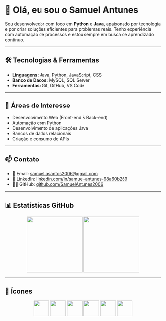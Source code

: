 # 👋 Olá, eu sou o Samuel Antunes

Sou desenvolvedor com foco em **Python** e **Java**, apaixonado por tecnologia e por criar soluções eficientes para problemas reais. Tenho experiência com automação de processos e estou sempre em busca de aprendizado contínuo.

---

## 🛠️ Tecnologias & Ferramentas

- **Linguagens:** Java, Python, JavaScript, CSS
- **Banco de Dados:** MySQL, SQL Server
- **Ferramentas:** Git, GitHub, VS Code

---

## 📌 Áreas de Interesse

- Desenvolvimento Web (Front-end & Back-end)
- Automação com Python
- Desenvolvimento de aplicações Java
- Bancos de dados relacionais
- Criação e consumo de APIs

---

## 📫 Contato

- 📧 Email: [samuel.asantos2006@gmail.com](mailto:samuel.asantos2006@gmail.com)  
- 💼 LinkedIn: [linkedin.com/in/samuel-antunes-98a60b269](https://www.linkedin.com/in/samuel-antunes-98a60b269)  
- 🧑‍💻 GitHub: [github.com/SamuelAntunes2006](https://github.com/SamuelAntunes2006)

---

## 📊 Estatísticas GitHub

<div align="center">
  <img height="180em" src="https://github-readme-stats.vercel.app/api/top-langs/?username=SamuelAntunes2006&layout=compact&langs_count=7&theme=dracula"/>
  <img height="180em" src="https://github-readme-stats.vercel.app/api?username=SamuelAntunes2006&show_icons=true&theme=dracula&include_all_commits=true&count_private=true"/>
</div>

---

## 🧩 Ícones

<div align="center">
  <img src="https://cdn.jsdelivr.net/gh/devicons/devicon/icons/java/java-original-wordmark.svg" height="50" />
  <img src="https://cdn.jsdelivr.net/gh/devicons/devicon/icons/python/python-original.svg" height="50"/>
  <img src="https://cdn.jsdelivr.net/gh/devicons/devicon/icons/javascript/javascript-original.svg" height="50" />
  <img src="https://cdn.jsdelivr.net/gh/devicons/devicon/icons/mysql/mysql-original-wordmark.svg" height="50"/>
  <img src="https://cdn.jsdelivr.net/gh/devicons/devicon/icons/git/git-original.svg" height="50"/>
  <img src="https://cdn.jsdelivr.net/gh/devicons/devicon/icons/vscode/vscode-original.svg" height="50"/>
</div>
